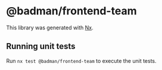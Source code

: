 # @badman/frontend-team

This library was generated with [Nx](https://nx.dev).

## Running unit tests

Run `nx test @badman/frontend-team` to execute the unit tests.
